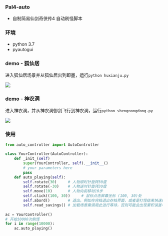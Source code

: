 ### Pal4-auto
- 自制简易仙剑奇侠传4 自动刷怪脚本

### 环境

- python 3.7
- pyautogui

### demo - 狐仙居
进入狐仙居场景并从狐仙居出到即墨，运行`python huxianju.py`

<img src="https://github.com/lstcutong/Pal4-auto/raw/master/gifs/1~1 00_00_00-00_00_30.gif"/>

### demo - 神农洞
进入神农洞，并从神农洞御剑飞行到神农洞，运行`python shengnongdong.py`

<img src="https://github.com/lstcutong/Pal4-auto/raw/master/gifs/2~1 00_00_00-00_00_30.gif"/>



### 使用

```python
from auto_controller import AutoController

class YourController(AutoController):
    def _init_(self)
        super(YourController, self).__init__()
    	# your parameters here
        pass
    def auto_playing(self):
        self.rotate(30)     # 人物顺时针旋转30度
        self.rotate(-30)    # 人物逆时针旋转30度
        self.move(10)       # 人物向前移动10步
        self.click((100, 30))     # 鼠标点击屏幕坐标 (100, 30)处
        self.abord()        # 退出。例如存完档退出存档界面，或者是打怪结束快速结算
        self.read_savings() # 加载场景需调用此进行等待，否则可能会出现累积误差导致自动刷怪失败
        
ac = YourController()
# 开始10000次刷怪
for i in range(10000):
    ac.auto_playing()
```
